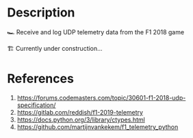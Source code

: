 # Description
🏎 Receive and log UDP telemetry data from the F1 2018 game

🏗 Currently under construction...

# References
1. https://forums.codemasters.com/topic/30601-f1-2018-udp-specification/
1. https://gitlab.com/reddish/f1-2019-telemetry
1. https://docs.python.org/3/library/ctypes.html
1. https://github.com/martijnvankekem/f1_telemetry_python